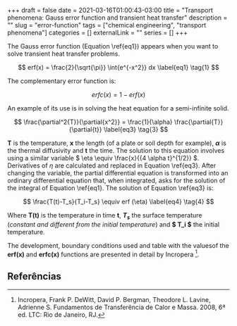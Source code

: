 +++ 
draft = false
date = 2021-03-16T01:00:43-03:00
title = "Transport phenomena: Gauss error function and transient heat transfer"
description = ""
slug = "error-function" 
tags = ["chemical engineering", "transport phenomena"]
categories = []
externalLink = ""
series = []
+++

The Gauss error function (Equation \ref{eq1}) appears when you want to solve transient heat transfer problems.

$$
erf(x) = \frac{2}{\sqrt{\pi}} \int{e^{-x^2}} dx
\label{eq1} \tag{1}
$$

The complementary error function is:

$$
erfc(x) = 1 - erf(x)
\label{eq2} \tag{2}
$$

An example of its use is in solving the heat equation for a semi-infinite solid.

$$
\frac{\partial^2{T}}{\partial{x^2}} = \frac{1}{\alpha} \frac{\partial{T}}{\partial{t}} 
\label{eq3} \tag{3}
$$

**T** is the temperature, **x** the length (of a plate or soil depth for example), **$\alpha$** is the thermal diffusivity and **t** the time. The solution to this equation involves using a similar variable $ \eta \equiv \frac{x}{{4 \alpha t}^{1/2}} $. Derivatives of $\eta$ are calculated and replaced in Equation \ref{eq3}. After changing the variable, the partial differential equation is transformed into an ordinary differential equation that, when integrated, asks for the solution of the integral of Equation \ref{eq1}. The solution of Equation \ref{eq3} is:

$$
\frac{T(t)-T_s}{T_i-T_s} \equiv erf (\eta)
\label{eq4} \tag{4}
$$

Where **T(t)** is the temperature in time **t**, **$T_s$** the surface temperature (*constant and different from the initial temperature*) and **$ T_i $** the initial temperature.

The development, boundary conditions used and table with the values ​​of the **erf(x)** and **erfc(x)** functions are presented in detail by Incropera [^fn1].

## Referências

[^fn1]: Incropera, Frank P. DeWitt, David P. Bergman, Theodore L. Lavine, Adrienne S. Fundamentos de Transferência de Calor e Massa. 2008, 6ª ed. LTC: Rio de Janeiro, RJ. 










